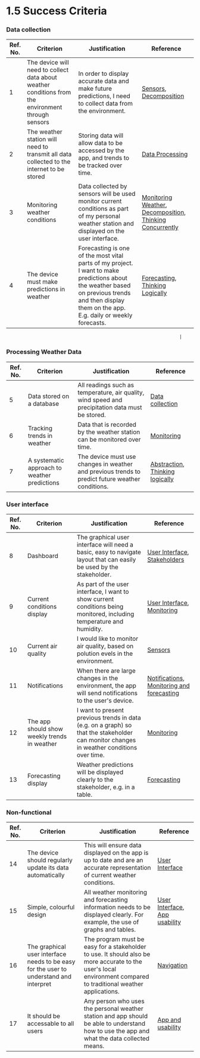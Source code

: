 # 1.5 Success Criteria

### Data collection

| Ref. No. | Criterion                                                                                          | Justification                                                                                                                                                                                     | Reference                                                                                                                                                                                                                                        |
| -------- | -------------------------------------------------------------------------------------------------- | ------------------------------------------------------------------------------------------------------------------------------------------------------------------------------------------------- | ------------------------------------------------------------------------------------------------------------------------------------------------------------------------------------------------------------------------------------------------ |
| 1        | The device will need to collect data about weather conditions from the environment through sensors | In order to display accurate data and make future predictions, I need to collect data from the environment.                                                                                       | [Sensors](1.4a-features-of-the-proposed-solution.md#sensors), [Decomposition](1.4b-computational-methods.md#thinking-procedurally-and-decomposition)                                                                                             |
| 2        | The weather station will need to transmit all data collected to the internet to be stored          | Storing data will allow data to be accessed by the app, and trends to be tracked over time.                                                                                                       | [Data Processing](1.4a-features-of-the-proposed-solution.md#data-collection)                                                                                                                                                                     |
| 3        | Monitoring weather conditions                                                                      | Data collected by sensors will be used monitor current conditions as part of my personal weather station and displayed on the user interface.                                                     | [Monitoring Weather](1.4a-features-of-the-proposed-solution.md#monitoring), [Decomposition](1.4b-computational-methods.md#thinking-procedurally-and-decomposition), [Thinking Concurrently](1.4b-computational-methods.md#thinking-concurrently) |
| 4        | The device must make predictions in weather                                                        | Forecasting is one of the most vital parts of my project. I want to make predictions about the weather based on previous trends and then display them on the app. E.g. daily or weekly forecasts. | [Forecasting](1.4a-features-of-the-proposed-solution.md#forecasting), [Thinking Logically](1.4b-computational-methods.md#thinking-logically)                                                                                                     |

```
                                                                 |
```

### Processing Weather Data

| Ref. No. | Criterion                                    | Justification                                                                                    | Reference                                                                                                                                                  |
| -------- | -------------------------------------------- | ------------------------------------------------------------------------------------------------ | ---------------------------------------------------------------------------------------------------------------------------------------------------------- |
| 5        | Data stored on a database                    | All readings such as temperature, air quality, wind speed and precipitation data must be stored. | [Data collection](1.4a-features-of-the-proposed-solution.md#data-collection)                                                                               |
| 6        | Tracking trends in weather                   | Data that is recorded by the weather station can be monitored over time.                         | [Monitoring](1.4a-features-of-the-proposed-solution.md#monitoring)                                                                                         |
| 7        | A systematic approach to weather predictions | The device must use changes in weather and previous trends to predict future weather conditions. | [Abstraction](1.4b-computational-methods.md#thinking-abstractly-and-visualisation), [Thinking logically](1.4b-computational-methods.md#thinking-logically) |

### User interface

| Ref. No. | Criterion                                    | Justification                                                                                                                            | Reference                                                                                                                                                      |
| -------- | -------------------------------------------- | ---------------------------------------------------------------------------------------------------------------------------------------- | -------------------------------------------------------------------------------------------------------------------------------------------------------------- |
| 8        | Dashboard                                    | The graphical user interface will need a basic, easy to navigate layout that can easily be used by the stakeholder.                      | [User Interface](1.4a-features-of-the-proposed-solution.md#user-interface), [Stakeholders](1.2-stakeholders.md)                                                |
| 9        | Current conditions display                   | As part of the user interface, I want to show current conditions being monitored, including temperature and humidity.                    | [User Interface](1.4a-features-of-the-proposed-solution.md#user-interface), [Monitoring](1.4a-features-of-the-proposed-solution.md#monitoring)                 |
| 10       | Current air quality                          | I would like to monitor air quality, based on polution evels in the environment.                                                         | [Sensors](1.4a-features-of-the-proposed-solution.md#sensors)                                                                                                   |
| 11       | Notifications                                | When there are large changes in the environment, the app will send notifications to the user's device.                                   | [Notifications](1.4a-features-of-the-proposed-solution.md#notifications), [Monitoring and forecasting](1.3-research-the-problem.md#monitoring-and-forecasting) |
| 12       | The app should show weekly trends in weather | I want to present previous trends in data (e.g. on a graph) so that the stakeholder can monitor changes in weather conditions over time. | [Monitoring](1.4a-features-of-the-proposed-solution.md#monitoring)                                                                                             |
| 13       | Forecasting display                          | Weather predictions will be displayed clearly to the stakeholder, e.g. in a table.                                                       | [Forecasting](1.4a-features-of-the-proposed-solution.md#forecasting)                                                                                           |

### Non-functional

| Ref. No. | Criterion                                                                              | Justification                                                                                                                                                    | Reference                                                                                                                                  |
| -------- | -------------------------------------------------------------------------------------- | ---------------------------------------------------------------------------------------------------------------------------------------------------------------- | ------------------------------------------------------------------------------------------------------------------------------------------ |
| 14       | The device should regularly update its data automatically                              | This will ensure data displayed on the app is up to date and are an accurate representation of current weather conditions.                                       | [User Interface](1.4a-features-of-the-proposed-solution.md#user-interface)                                                                 |
| 15       | Simple, colourful design                                                               | All weather monitoring and forecasting information needs to be displayed clearly. For example, the use of graphs and tables.                                     | [User Interface](1.4a-features-of-the-proposed-solution.md#user-interface), [App usability](1.3-research-the-problem.md#app-and-usability) |
| 16       | The graphical user interface needs to be easy for the user to understand and interpret | The program must be easy for a stakeholder to use. It should also be more accurate to the user's local environment compared to traditional weather applications. | [Navigation](1.3-research-the-problem.md#usability-1)                                                                                      |
| 17       | It should be accessable to all users                                                   | Any person who uses the personal weather station and app should be able to understand how to use the app and what the data collected means.                      | [App and usability](1.3-research-the-problem.md#app-and-usability)                                                                         |
